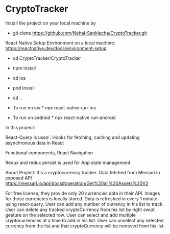 # CryptoTracker

Install the project on your local machine by 
* git clone https://github.com/Nehal-Sanklecha/CryptoTracker.git

React Native Setup Environment on a local machine:
https://reactnative.dev/docs/environment-setup

* cd CryptoTracker/CryptoTracker
* npm install
* cd ios
* pod install
* cd ..

* To run on ios * 
npx react-native run-ios

* To run on android * 
npx react-native run-android

In this project:

React-Query is used :
Hooks for fetching, caching and updating asynchronous data in React

Functional components, React Navigation

Redux and redux persist is used for App state management


About Project:
It's a cryptocurrency tracker. Data fetched from Messari.io exposed API
https://messari.io/api/docs#operation/Get%20all%20Assets%20V2

For free license, they provide only 20 currencies data in their API.
Images for those currencies is locally stored.
Data is refreshed in every 1 minute using react-query.
User can add any number of currency in his list to track.
User can delete any tracked cryptoCurrency from his list by right swipt gesture on the selected row.
User can select and add multiple cryptocurrencies at a time to add in his list.
User can unselect any selected currency from the list and that cryptoCurrency will be removed from his list.

